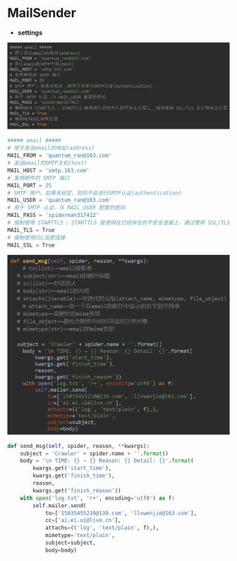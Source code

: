 # MailSender

- <strong>settings</strong>

![1565768704216](MailSender.assets/1565768704216.png)

```python
##### email #####
# 用于发送email的地址(address)
MAIL_FROM = 'quantum_ran@163.com'
# 发送email的SMTP主机(host)
MAIL_HOST = 'smtp.163.com'
# 发用邮件的 SMTP 端口
MAIL_PORT = 25
# SMTP 用户。如果未给定，则将不会进行SMTP认证(authentication)
MAIL_USER = 'quantum_ran@163.com'
# 用于 SMTP 认证，与 MAIL_USER 配套的密码
MAIL_PASS = 'spiderman317412'
# 强制使用 STARTTLS 。STARTTLS 能使得在已经存在的不安全连接上，通过使用 SSL/TLS 来实现安全连接
MAIL_TLS = True
# 强制使用SSL加密连接
MAIL_SSL = True
```

![1565833896875](MailSender.assets/1565833896875.png)

```python
def send_msg(self, spider, reason, **kwargs):
    subject = 'Crawler' + spider.name + ''.format()
    body = '\n TIME: {} ~ {} Reason: {} Detail: {}'.format(
        kwargs.get('start_time'),
        kwargs.get('finish_time'),
        reason,
        kwargs.get('finish_reason'))
    with open('log.txt', 'r+', encoding='utf8') as f:
        self.mailer.send(
            to=['15035455210@139.com', 'llvwenjie@163.com'],
            cc=['ai.ei.ui@live.cn'],
            attachs=(('log', 'text/plain', f),),
            mimetype='text/plain',
            subject=subject,
            body=body)
```

